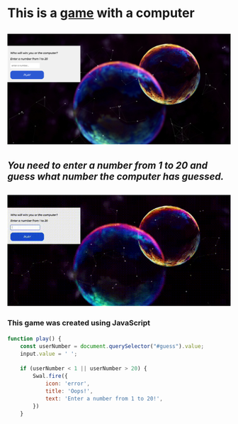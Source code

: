 # This is a [game](https://marina-gu.github.io/pc-game/) with a computer
![image](https://github.com/marina-gu/pc-game/blob/main/pc_game%20.png)
----
## _You need to enter a number from 1 to 20 and guess what number the computer has guessed._

![gif](https://github.com/marina-gu/pc-game/blob/main/animation.gif)
----
### This game was created using JavaScript

```JavaScript
function play() {
    const userNumber = document.querySelector("#guess").value;
    input.value = ' ';
  
    if (userNumber < 1 || userNumber > 20) {
        Swal.fire({
            icon: 'error',
            title: 'Oops!',
            text: 'Enter a number from 1 to 20!',
        })
    }
```
